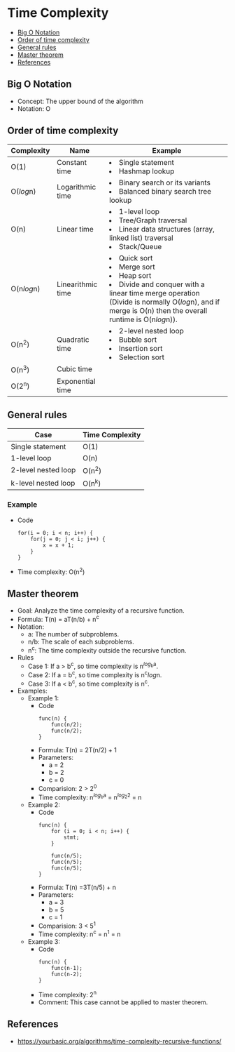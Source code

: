 # Time Complexity

- [Big O Notation](#big-o-notation)
- [Order of time complexity](#order-of-time-complexity)
- [General rules](#general-rules)
- [Master theorem](#master-theorem)
- [References](#references)

## Big O Notation
- Concept: The upper bound of the algorithm
- Notation: O

## Order of time complexity

| Complexity | Name | Example |
|----|----|----|
| O(1) | Constant time | <li>Single statement<li>Hashmap lookup |
| O(*log*n) | Logarithmic time | <li>Binary search or its variants<li>Balanced binary search tree lookup |
| O(n) | Linear time | <li>1-level loop<li>Tree/Graph traversal<li>Linear data structures (array, linked list) traversal<li>Stack/Queue |
| O(n*log*n) | Linearithmic time | <li>Quick sort<li>Merge sort<li>Heap sort<li>Divide and conquer with a linear time merge operation<br>(Divide is normally O(*log*n), and if merge is O(n) then the overall runtime is O(n*log*n)). |
| O(n<sup>2</sup>) | Quadratic time | <li>2-level nested loop<li>Bubble sort<li>Insertion sort<li>Selection sort |
| O(n<sup>3</sup>) | Cubic time | | 
| O(2<sup>n</sup>) | Exponential time | |
  
## General rules

| Case | Time Complexity |
|----|----|
| Single statement | O(1) |
| 1-level loop | O(n) |
| 2-level nested loop | O(n<sup>2</sup>) |
| k-level nested loop | O(n<sup>k</sup>) |

### Example
- Code
  ```
  for(i = 0; i < n; i++) {
      for(j = 0; j < i; j++) {
          x = x + 1;
      }
  }
  ```
- Time complexity: O(n<sup>2</sup>)
  
## Master theorem
- Goal: Analyze the time complexity of a recursive function.
- Formula: T(n) = aT(n/b) + n<sup>c</sup>
- Notation:
   - a: The number of subproblems.
   - n/b: The scale of each subproblems.
   - n<sup>c</sup>: The time complexity outside the recursive function.
- Rules
   - Case 1: If a > b<sup>c</sup>, so time complexity is n<sup><i>log</i><sub>b</sub>a</sup>.
   - Case 2: If a = b<sup>c</sup>, so time complexity is n<sup>c</sup><i>log</i>n.
   - Case 3: If a < b<sup>c</sup>, so time complexity is n<sup>c</sup>.
- Examples:
   - Example 1:
      - Code
        ```
        func(n) {
            func(n/2);
            func(n/2);
        }
      - Formula: T(n) = 2T(n/2) + 1
      - Parameters:
         - a = 2
         - b = 2
         - c = 0
      - Comparision: 2 > 2<sup>0</sup>
      - Time complexity: n<sup><i>log</i><sub>b</sub>a</sup> = n<sup><i>log</i><sub>2</sub>2</sup> = n 
   - Example 2:
      - Code
        ```
        func(n) {
            for (i = 0; i < n; i++) {
                stmt;
            }
        
            func(n/5);
            func(n/5);
            func(n/5);
        }
      - Formula: T(n) =3T(n/5) + n
      - Parameters:
         - a = 3
         - b = 5
         - c = 1
      - Comparision: 3 < 5<sup>1</sup>
      - Time complexity: n<sup>c</sup> = n<sup>1</sup> = n
   - Example 3:
      - Code
        ```
        func(n) {
            func(n-1);
            func(n-2);
        }
      - Time complexity: 2<sup>n</sup>
      - Comment: This case cannot be applied to master theorem.
        
## References
- https://yourbasic.org/algorithms/time-complexity-recursive-functions/
